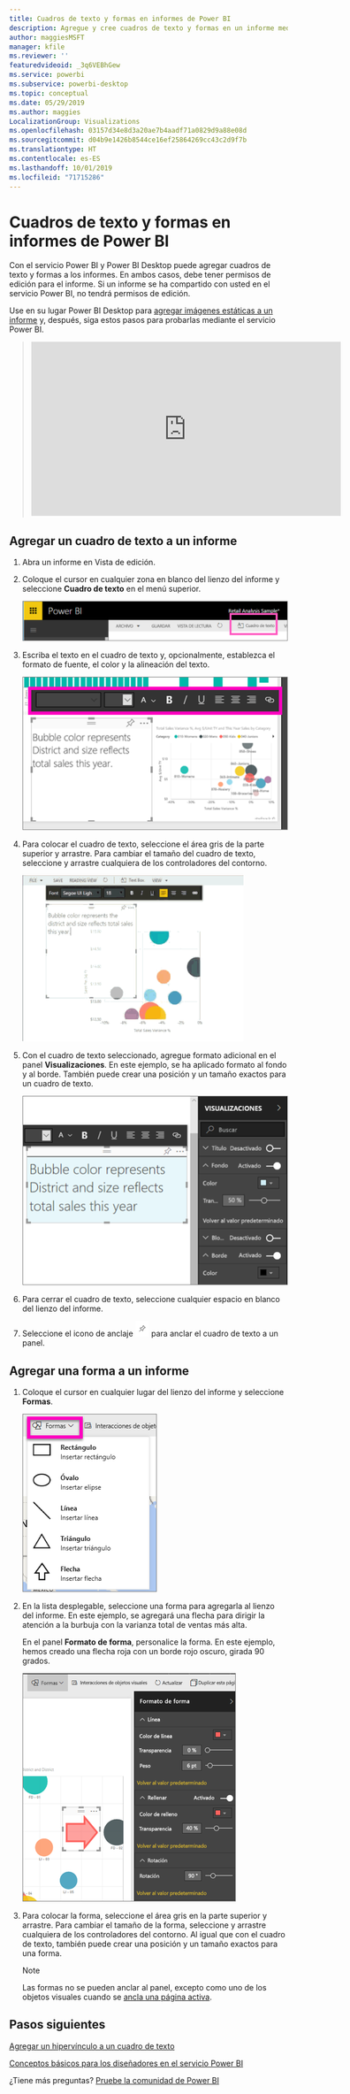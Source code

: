 ```yaml
---
title: Cuadros de texto y formas en informes de Power BI
description: Agregue y cree cuadros de texto y formas en un informe mediante el servicio Microsoft Power BI.
author: maggiesMSFT
manager: kfile
ms.reviewer: ''
featuredvideoid: _3q6VEBhGew
ms.service: powerbi
ms.subservice: powerbi-desktop
ms.topic: conceptual
ms.date: 05/29/2019
ms.author: maggies
LocalizationGroup: Visualizations
ms.openlocfilehash: 03157d34e8d3a20ae7b4aadf71a0829d9a88e08d
ms.sourcegitcommit: d04b9e1426b8544ce16ef25864269cc43c2d9f7b
ms.translationtype: HT
ms.contentlocale: es-ES
ms.lasthandoff: 10/01/2019
ms.locfileid: "71715286"
---
```

# <a name="text-boxes-and-shapes-in-power-bi-reports"></a>Cuadros de texto y formas en informes de Power BI
Con el servicio Power BI y Power BI Desktop puede agregar cuadros de texto y formas a los informes. En ambos casos, debe tener permisos de edición para el informe. Si un informe se ha compartido con usted en el servicio Power BI, no tendrá permisos de edición. 

Use en su lugar Power BI Desktop para [agregar imágenes estáticas a un informe](/learn/modules/visuals-in-power-bi/12-formatting) y, después, siga estos pasos para probarlas mediante el servicio Power BI.
> 
> <iframe width="560" height="315" src="https://www.youtube.com/embed/_3q6VEBhGew" frameborder="0" allowfullscreen></iframe>
> 

## <a name="add-a-text-box-to-a-report"></a>Agregar un cuadro de texto a un informe
1. Abra un informe en Vista de edición.

2. Coloque el cursor en cualquier zona en blanco del lienzo del informe y seleccione **Cuadro de texto** en el menú superior.
   
   ![Selección del cuadro de texto](media/power-bi-reports-add-text-and-shapes/pbi_textbox.png)
3. Escriba el texto en el cuadro de texto y, opcionalmente, establezca el formato de fuente, el color y la alineación del texto. 
   
   ![Escritura del texto](media/power-bi-reports-add-text-and-shapes/pbi_textbox2new.png)
4. Para colocar el cuadro de texto, seleccione el área gris de la parte superior y arrastre. Para cambiar el tamaño del cuadro de texto, seleccione y arrastre cualquiera de los controladores del contorno. 
   
   ![Ubicación del cuadro de texto](media/power-bi-reports-add-text-and-shapes/textboxsmaller.gif)

5. Con el cuadro de texto seleccionado, agregue formato adicional en el panel **Visualizaciones**. En este ejemplo, se ha aplicado formato al fondo y al borde. También puede crear una posición y un tamaño exactos para un cuadro de texto.  

   ![Formato del cuadro de texto](media/power-bi-reports-add-text-and-shapes/power-bi-borders.png)

6. Para cerrar el cuadro de texto, seleccione cualquier espacio en blanco del lienzo del informe. 

7. Seleccione el icono de anclaje  ![Icono de anclaje](media/power-bi-reports-add-text-and-shapes/pbi_pintile.png) para anclar el cuadro de texto a un panel. 

## <a name="add-a-shape-to-a-report"></a>Agregar una forma a un informe
1. Coloque el cursor en cualquier lugar del lienzo del informe y seleccione **Formas**.
   
   ![Selección de formas](media/power-bi-reports-add-text-and-shapes/power-bi-shapes.png)
2. En la lista desplegable, seleccione una forma para agregarla al lienzo del informe. En este ejemplo, se agregará una flecha para dirigir la atención a la burbuja con la varianza total de ventas más alta. 
   
   En el panel **Formato de forma**, personalice la forma. En este ejemplo, hemos creado una flecha roja con un borde rojo oscuro, girada 90 grados.
   
   ![Personalización de la forma](media/power-bi-reports-add-text-and-shapes/power-bi-arrrow.png)
3. Para colocar la forma, seleccione el área gris en la parte superior y arrastre. Para cambiar el tamaño de la forma, seleccione y arrastre cualquiera de los controladores del contorno. Al igual que con el cuadro de texto, también puede crear una posición y un tamaño exactos para una forma.

   > [!NOTE]
   > Las formas no se pueden anclar al panel, excepto como uno de los objetos visuales cuando se [ancla una página activa](service-dashboard-pin-live-tile-from-report.md). 
   > 
   > 

## <a name="next-steps"></a>Pasos siguientes
[Agregar un hipervínculo a un cuadro de texto](service-add-hyperlink-to-text-box.md)

[Conceptos básicos para los diseñadores en el servicio Power BI](service-basic-concepts.md)

¿Tiene más preguntas? [Pruebe la comunidad de Power BI](http://community.powerbi.com/)
